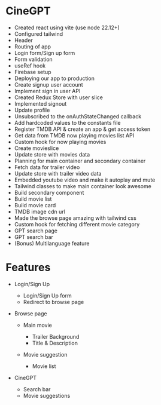 # CineGPT

- Created react using vite (use node 22.12+)
- Configured tailwind
- Header
- Routing of app
- Login form/Sign up form
- Form validation
- useRef hook
- Firebase setup
- Deploying our app to production
- Create signup user account
- Implement sign in user API
- Created Redux Store with user slice
- Implemented signout
- Update profile
- Unsubscribed to the onAuthStateChanged callback
- Add hardcoded values to the constants file
- Register TMDB API & create an app & get access token
- Get data from TMDB now playing movies list API
- Custom hook for now playing movies
- Create movieslice
- Update store with movies data
- Planning for main container and secondary container
- Fetch data for trailer video
- Update store with trailer video data
- Embedded youtube video and make it autoplay and mute
- Tailwind classes to make main container look awesome
- Build secondary component
- Build movie list
- Build movie card
- TMDB image cdn url
- Made the browse page amazing with tailwind css
- Custom hook for fetching different movie category
- GPT search page
- GPT search bar
- (Bonus) Multilanguage feature

# Features

- Login/Sign Up

  - Login/Sign Up form
  - Redirect to browse page

- Browse page

  - Main movie

    - Trailer Background
    - Title & Description

  - Movie suggestion
    - Movie list

- CineGPT
  - Search bar
  - Movie suggestions
